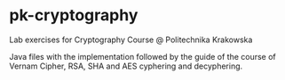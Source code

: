 # pk-cryptography
Lab exercises for Cryptography Course @ Politechnika Krakowska

Java files with the implementation followed by the guide of the course of Vernam Cipher, RSA, SHA and AES cyphering and decyphering.
